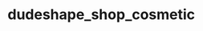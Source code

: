 # dudeshape_shop_cosmetic

 <!-- Метою цього невеликого проєкту є закріпити і поліпшити знання та навички 
 з HTML а також познайомитись з SASS/SCSS. 
 Я вперше використовую препроцессор SCSS, тому однією з головних цілей базово розібратись з тим як він працює.
 Я не використовую в цьому навчальному проекті адаптивну верстку, щоб більше зкоцентрувати свою увагу на блоковій моделі, Flex Box, і базовим принципам верстки.
 
 Посилання на макет: https://www.figma.com/file/QyXybwHrTuFfGX3ZHyud7k/Dudeshape?type=design&node-id=34-447&mode=design&t=Euxzhk5EADk1AJeX-0
  -->

<!--
Підчас аналізу макету я виділив таку головну структуру:
-Heder
-Section hero
-Section investors
-Section product
-Section about
-Section feedback
-Footer
 -->

<!-- Так як це макет взятий з вільного доступу, до нього не було технічного завдання і я старався проєктувати користувацьку частину таку як hover, focus, розташування і визначення кнопок/посилань інтуїтивно -->
